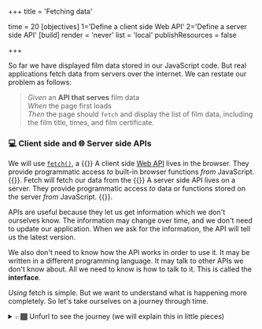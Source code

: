 +++
title = 'Fetching data'

time = 20
[objectives]
    1='Define a client side Web API'
    2='Define a server side API'
[build]
  render = 'never'
  list = 'local'
  publishResources = false

+++

So far we have displayed film data stored in our JavaScript code. But real applications fetch data from servers over the internet. We can restate our problem as follows:

> _Given_ an **API that serves** film data  
> _When_ the page first loads  
> _Then_ the page should `fetch` and display the list of film data, including the film title, times, and film certificate.

### 💻 Client side and 🌐 Server side APIs

We will use [`fetch()`](https://developer.mozilla.org/en-US/docs/Web/API/Fetch_API/Using_Fetch), a {{<tooltip title="client side Web API">}}
A client side [Web API](https://developer.mozilla.org/en-US/docs/Web/API) lives in the browser. They provide programmatic access _to_ built-in browser functions _from_ JavaScript. {{</tooltip>}}. Fetch will fetch our data from the {{<tooltip title="server side API">}}
A server side API lives on a server. They provide programmatic access _to_ data or functions stored on the server _from_ JavaScript. {{</tooltip>}}.

APIs are useful because they let us get information which we don't ourselves know. The information may change over time, and we don't need to update our application. When we ask for the information, the API will tell us the latest version.

We also don't need to know how the API works in order to use it. It may be written in a different programming language. It may talk to other APIs we don't know about. All we need to know is how to talk to it. This is called the **interface**.

_Using_ fetch is simple. But we want to understand what is happening more completely. So let's take ourselves on a journey through time.

<details> 
<summary>👉🏾 Unfurl to see the journey (we will explain this in little pieces)</summary>

```mermaid
graph TD
    fetch[(🐕 fetch)] --> |sends a| Request{📤 Request}
    Request --> |has a latency| TimeProblem[🗓️ Time Problem]
    Request --> |to| ServerAPIs
    fetch --> |is a| ClientAPIs

    TimeProblem --> |caused by| SingleThread[🧵 Single thread]
    Callbacks{{🪃 Callbacks}} --> |run on| SingleThread
    SingleThread --> |handled by| EventLoop[🔁 Event Loop]
    EventLoop --> |queues| Callbacks
    SingleThread --> |send tasks to| ClientAPIs
    SingleThread --> |handled by| Asynchrony

    TimeProblem --> |solved by| Asynchrony[🛎️ Asynchrony]
    Asynchrony --> |delivered with| Promise{{🤝 Promises}}
    Asynchrony --> | delivered with | ClientAPIs
    Promise --> |resolve to a| Response{📤 Response}
    Promise --> |join the| EventLoop{{Event Loop 🔁}}
    Promise --> |syntax| async{{🏃‍♂️ async}}
    async --> |syntax| await{{📭 await}}
    await --> |resolves to| Response
    Response ---> |sequence with| then{{✔️ then}}


    APIs((🧰 APIs)) --> |live in your browser| ClientAPIs{💻 Client side APIs}
    ClientAPIs --> |like| setTimeout[(⏲️ setTimeout)]
    ClientAPIs --> |like| eventListener[(🦻🏾 eventListener)]
    APIs --> |live on the internet| ServerAPIs{🌐 Server side APIs}
    ServerAPIs --> |serve our| Data[(💾 Data)]
    Data --> |as a| Response

```

😵‍💫 This is a lot to take in. Let's break it down and make sense of it.

</details>
